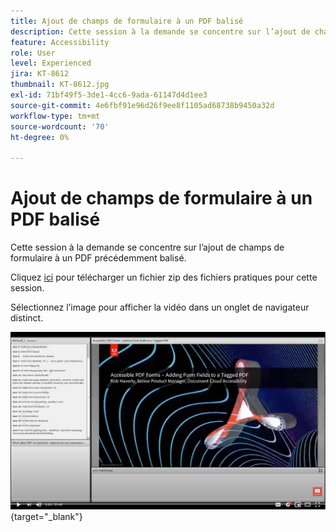 ```yaml
---
title: Ajout de champs de formulaire à un PDF balisé
description: Cette session à la demande se concentre sur l’ajout de champs de formulaire à un PDF précédemment balisé
feature: Accessibility
role: User
level: Experienced
jira: KT-8612
thumbnail: KT-8612.jpg
exl-id: 71bf49f5-3de1-4cc6-9ada-61147d4d1ee3
source-git-commit: 4e6fbf91e96d26f9ee8f1105ad68738b9450a32d
workflow-type: tm+mt
source-wordcount: '70'
ht-degree: 0%

---
```


# Ajout de champs de formulaire à un PDF balisé

Cette session à la demande se concentre sur l’ajout de champs de formulaire à un PDF précédemment balisé.

Cliquez [ici](../assets/accessibilitysession5.zip) pour télécharger un fichier zip des fichiers pratiques pour cette session.

Sélectionnez l’image pour afficher la vidéo dans un onglet de navigateur distinct.

[![Vidéo de la session 5](../assets/Accessibilitysession5_YT.png)](https://youtu.be/vaM9R-mt5Jo){target="_blank"}
